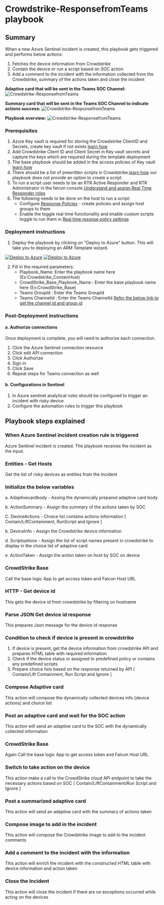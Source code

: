 # Crowdstrike-ResponsefromTeams playbook
 ## Summary
 When a new Azure Sentinel incident is created, this playbook gets triggered and performs below actions:
 1. Fetches the device information from Crowdstrike
 1. Contain the device or run a script based on SOC action
 1. Add a comment to the incident with the information collected from the Crowdstrike, summary of the actions taken and close the incident

**Adaptive card that will be sent in the Teams SOC Channel:**
![Crowdstrike-ResponsefromTeams](./adaptivecardcrowdstrike.png)

**Summary card that will be sent in the Teams SOC Channel to indicate actions success:**
![Crowdstrike-ResponsefromTeams](./SummarizedAdaptiveCard.PNG)

**Playbook overview:**
![Crowdstrike-ResponsefromTeams](./ResponsefromTeams.png)


### Prerequisites 

1. Azure Key vault is required for storing the Crowdstrike ClientID and Secrets, create key vault if not exists [learn how](https://portal.azure.com/#create/Microsoft.Template/uri/https%3A%2F%2Fraw.githubusercontent.com%2FAzure%2Fazure-quickstart-templates%2Fmaster%2F201-key-vault-secret-create%2Fazuredeploy.json)
2. Add Crowdstrike Client ID and Client Secret in Key vault secrets and capture the keys which are required during the template deployment
3. The base playbook should be added in the access policies of Key vault [learn how](https://docs.microsoft.com/en-us/azure/key-vault/general/assign-access-policy-portal)
4. There should be a list of prewritten scripts in Crowdstrike.[learn how](https://falcon.crowdstrike.com/support/documentation/71/real-time-response-and-network-containment#rtr_custom_scripts) our playbook does not provide an option to create a script.
5. To run a script user needs to be an RTR Active Responder and RTR Administrator in the falcon console.[Understand and assign Real Time Responder roles](https://falcon.crowdstrike.com/support/documentation/71/real-time-response-and-network-containment#rtr_roles)
6. The following needs to be done on the host to run a script:
   *  Configure [Response Policies](https://falcon.crowdstrike.com/support/documentation/71/real-time-response-and-network-containment#rtr-policy-config) - create policies and assign host groups to them
   * 	Enable the toggle real time functionality and enable custom scripts toggle to run them in [Real time resonse policy settings](https://falcon.crowdstrike.com/support/documentation/71/real-time-response-and-network-containment#rtr-policy-config)


### Deployment instructions 
1. Deploy the playbook by clicking on "Deploy to Azure" button. This will take you to deploying an ARM Template wizard.
  
  [![Deploy to Azure](https://aka.ms/deploytoazurebutton)](https://portal.azure.com/#create/Microsoft.Template/uri/https%3A%2F%2Fgithub.com%2FAzure%2FAzure-Sentinel%2Fblob%2FSOAR-connectors-Private-Preview%2FPlaybooks%2FCrowdStrike%2FPlaybooks%2FCrowdStrike_ResponsefromTeams%2Fazuredeploy.json) [![Deploy to Azure](https://aka.ms/deploytoazuregovbutton)](https://portal.azure.us/#create/Microsoft.Template/uri/https%3A%2F%2Fgithub.com%2FAzure%2FAzure-Sentinel%2Fblob%2FSOAR-connectors-Private-Preview%2FPlaybooks%2FCrowdStrike%2FPlaybooks%2FCrowdStrike_ResponsefromTeams%2Fazuredeploy.json)

2. Fill in the required parameters:
    * Playbook_Name: Enter the playbook name here (Ex:Crowdstrike_ContainHost)
    * CrowdStrike_Base_Playbook_Name : Enter the base playbook name here (Ex:CrowdStrike_Base)
    * Teams GroupId : Enter the Teams GroupId
    * Teams ChannelId : Enter the Teams ChannelId
      [Refer the below link to get the channel id and group id](https://docs.microsoft.com/en-us/powershell/module/teams/get-teamchannel?view=teams-ps)
    
### Post-Deployment instructions 
#### a. Authorize connections
Once deployment is complete, you will need to authorize each connection.
1.	Click the Azure Sentinel connection resource
2.	Click edit API connection
3.	Click Authorize
4.	Sign in
5.	Click Save
6.	Repeat steps for Teams connection as well
#### b. Configurations in Sentinel
1. In Azure sentinel analytical rules should be configured to trigger an incident with risky device 
2. Configure the automation rules to trigger this playbook




## Playbook steps explained

### When Azure Sentinel incident creation rule is triggered
Azure Sentinel incident is created. The playbook receives the incident as the input.

### Entities - Get Hosts
Get the list of risky devices as entities from the Incident

### Initialize the below variables
  a. Adaptivecardbody - Assing the dynamically prepared adaptive card body

  b. ActionSummary - Assign the summary of the actions taken by SOC
  
  C. DeviceActions - Choice list contains actions information [ Contain/LiftContainment, RunScript and Ignore ]

  b. DeviceInfo - Assign the Crowdstrike device information

  d. Scriptoptions - Assign the list of script names present in crowdstrike to display in the choice list of adaptive card

  e. ActionTaken - Assign the action taken on host by SOC on device
  

### CrowdStrike Base
Call the base logic App to get access token and Falcon Host URL

### HTTP - Get device id
This gets the device id from crowdstrike by filtering on hostname

### Parse JSON Get device id response
This prepares Json message for the device id response

 ### Condition to check if device is present in crowdstrike
1. If device is present, get the device information from crowdstrike API and prepares HTML table with required information
2. Check if the device status or assigned to predefined policy or contains any predefined scripts 
3. Prepare choice lists based on the response returned by API [ Contain/Lift Containment, Run Script and Ignore ]

 ### Compose Adaptive card
This action will compose the dynamically collected devices info [device actions] and choice list

### Post an adaptive card and wait for the SOC action
This action will send an adaptive card to the SOC with the dynamically collected information

### CrowdStrike Base
Again Call the base logic App to get access token and Falcon Host URL

### Switch to take action on the device
This action make a call to the CrowdStrike cloud API endpoint to take the necessary actions based on SOC [ Contain/LiftContainment/Run Script and Ignore ]

### Post a summarized adaptive card 
This action will send an adaptive card with the summary of actions taken

 ### Compose image to add in the incident
This action will compose the Crowdstrike image to add to the incident comments

### Add a comment to the incident with the information
This action will enrich the incident with the constructed HTML table with device information and action taken

### Close the Incident
This action will close the incident if there are no exceptions occurred while acting on the devices
